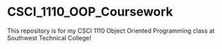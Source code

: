 # CSCI_1110_OOP_Coursework
This repository is for my CSCI 1110 Object Oriented Programming class at Southwest Technical College!
